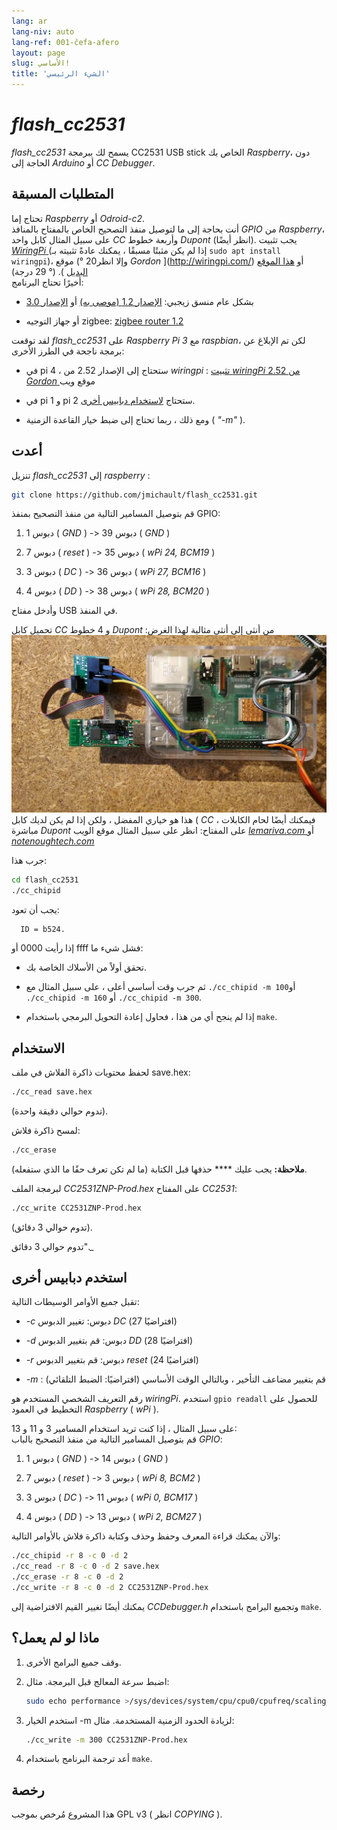 ```yaml
---
lang: ar
lang-niv: auto
lang-ref: 001-ĉefa-afero
layout: page
slug: الأساسي!
title: 'الشيء الرئيسي'
---
```


# _flash\_cc2531_
 _flash\_cc2531_ يسمح لك ببرمجة CC2531 USB stick الخاص بك _Raspberry_، دون الحاجة إلى _Arduino_ أو _CC Debugger_.

## المتطلبات المسبقة
تحتاج إما _Raspberry_ أو _Odroid-c2_.  
أنت بحاجة إلى ما لتوصيل منفذ التصحيح الخاص بالمفتاح بالمنافذ _GPIO_ من _Raspberry_، على سبيل المثال كابل واحد _CC_ وأربعة خطوط _Dupont_ (انظر أيضًا). يجب تثبيت   
[ _WiringPi_ ](http://wiringpi.com/)  \(إذا لم يكن مثبتًا مسبقًا ، يمكنك عادةً تثبيته بـ `sudo apt install wiringpi`)، وإلا انظر20 °) موقع _Gordon_ ](http://wiringpi.com/) أو [هذا الموقع البديل](https://github.com/WiringPi/WiringPi) \). (° 29 درجة)  
أخيرًا تحتاج البرنامج:

* بشكل عام منسق زيجبي: [ الإصدار 1.2 (موصى به)](https://github.com/Koenkk/Z-Stack-firmware/raw/master/coordinator/Z-Stack_Home_1.2/bin/default/) أو [الإصدار 3.0](https://github.com/Koenkk/Z-Stack-firmware/tree/master/coordinator/Z-Stack_3.0.x/bin)


* أو جهاز التوجيه zigbee: [zigbee router 1.2](https://github.com/Koenkk/Z-Stack-firmware/tree/master/router/CC2531/bin)




لقد توقعت _flash\_cc2531_ على _Raspberry Pi 3_ مع _raspbian_، لكن تم الإبلاغ عن برمجة ناجحة في الطرز الأخرى:  
 * في pi 4 ، ستحتاج إلى الإصدار 2.52 من _wiringpi_ :  [تثبيت _wiringPi_ 2.52 من _Gordon_ ](http://wiringpi.com/wiringpi-updated-to-2-52-for-the-raspberry-pi-4b/)موقع ويب



 * في pi 1 و pi 2 ستحتاج [لاستخدام دبابيس أخرى](#uzi_aliajn_pinglojn).


 * ومع ذلك ، ربما تحتاج إلى ضبط خيار القاعدة الزمنية ( _"-m"_ ).



## أعدت

تنزيل _flash\_cc2531_ إلى _raspberry_ :
```bash
git clone https://github.com/jmichault/flash_cc2531.git
```

قم بتوصيل المسامير التالية من منفذ التصحيح بمنفذ GPIO:

 1. دبوس 1 ( _GND_ ) -> دبوس 39 ( _GND_ )


 2. دبوس 7 ( _reset_ ) -> دبوس 35 ( _wPi 24, BCM19_ )


 3. دبوس 3 ( _DC_ ) -> دبوس 36 ( _wPi 27, BCM16_ )


 4. دبوس 4 ( _DD_ ) -> دبوس 38 ( _wPi 28, BCM20_ )



وأدخل مفتاح USB في المنفذ.

تحميل كابل _CC_ و 4 خطوط _Dupont_ من أنثى إلى أنثى مثالية لهذا الغرض:
![صورة المفتاح و _raspberry_ ](https://github.com/jmichault/files/raw/master/Raspberry-CC2531.jpg))
هذا هو خياري المفضل ، ولكن إذا لم يكن لديك كابل _CC_ ، فيمكنك أيضًا لحام الكابلات مباشرة _Dupont_ على المفتاح: انظر على سبيل المثال موقع الويب [ _lemariva.com_ ](https://lemariva.com/blog/2019/08/zigbee-flashing-cc2531-using-raspberry-pi-without-cc-debugger) أو [ _notenoughtech.com_ ](https://notenoughtech.com/home-automation/flashing-cc2531-without-cc-debugger )


جرب هذا:
```bash
cd flash_cc2531
./cc_chipid
```
يجب أن تعود:
```
  ID = b524.
```
إذا رأيت 0000 أو ffff فشل شيء ما:  
 * تحقق أولاً من الأسلاك الخاصة بك.


 * ثم جرب وقت أساسي أعلى ، على سبيل المثال مع `./cc_chipid -m 100`أو `./cc_chipid -m 160` أو `./cc_chipid -m 300`.


 * إذا لم ينجح أي من هذا ، فحاول إعادة التحويل البرمجي باستخدام `make`.




## الاستخدام
لحفظ محتويات ذاكرة الفلاش في ملف save.hex:
```bash
./cc_read save.hex
```
(تدوم حوالي دقيقة واحدة).

لمسح ذاكرة فلاش:
```bash
./cc_erase
```
**ملاحظة:** يجب عليك **** حذفها قبل الكتابة (ما لم تكن تعرف حقًا ما الذي ستفعله).

لبرمجة الملف _CC2531ZNP-Prod.hex_ على المفتاح _CC2531_:
```bash
./cc_write CC2531ZNP-Prod.hex
```
(تدوم حوالي 3 دقائق).

<a id="uzi_aliajn_pinglojn"></a>
تدوم حوالي 3 دقائق"._
## استخدم دبابيس أخرى

تقبل جميع الأوامر الوسيطات التالية:

 * _-c_ دبوس: تغيير الدبوس _DC_ (افتراضيًا 27)


 * _-d_ دبوس: قم بتغيير الدبوس _DD_ (افتراضيًا 28)


 * _-r_ دبوس: قم بتغيير الدبوس _reset_ (افتراضيًا 24)


 * _-m_ : قم بتغيير مضاعف التأخير ، وبالتالي الوقت الأساسي (افتراضيًا: الضبط التلقائي)



رقم التعريف الشخصي المستخدم هو _wiringPi_. استخدم `gpio readall` للحصول على التخطيط في العمود _Raspberry_ ( _wPi_ ).

على سبيل المثال ، إذا كنت تريد استخدام المسامير 3 و 11 و 13:  
قم بتوصيل المسامير التالية من منفذ التصحيح بالباب _GPIO_:

 1. دبوس 1 ( _GND_ ) -> دبوس 14 ( _GND_ )


 2. دبوس 7 ( _reset_ ) -> دبوس 3 ( _wPi 8, BCM2_ )


 3. دبوس 3 ( _DC_ ) -> دبوس 11 ( _wPi 0, BCM17_ )


 4. دبوس 4 ( _DD_ ) -> دبوس 13 ( _wPi 2, BCM27_ )



والآن يمكنك قراءة المعرف وحفظ وحذف وكتابة ذاكرة فلاش بالأوامر التالية:
```bash
./cc_chipid -r 8 -c 0 -d 2
./cc_read -r 8 -c 0 -d 2 save.hex
./cc_erase -r 8 -c 0 -d 2
./cc_write -r 8 -c 0 -d 2 CC2531ZNP-Prod.hex
```

يمكنك أيضًا تغيير القيم الافتراضية إلى _CCDebugger.h_ وتجميع البرامج باستخدام `make`.

## ماذا لو لم يعمل؟

1. وقف جميع البرامج الأخرى.


2. اضبط سرعة المعالج قبل البرمجة. مثال:


   ```bash
   sudo echo performance >/sys/devices/system/cpu/cpu0/cpufreq/scaling_governor
   ```
3. استخدم الخيار -m لزيادة الحدود الزمنية المستخدمة. مثال:


   ```bash
   ./cc_write -m 300 CC2531ZNP-Prod.hex
   ```
4. أعد ترجمة البرنامج باستخدام `make`.



## رخصة

هذا المشروع مُرخص بموجب GPL v3 ( انظر _COPYING_ ).
